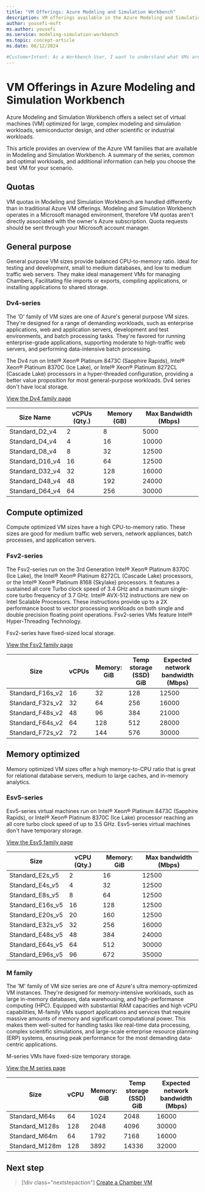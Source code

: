```yaml
---
title: "VM Offerings: Azure Modeling and Simulation Workbench"
description: VM offerings available in the Azure Modeling and Simulation Workbench
author: yousefi-msft
ms.author: yousefi
ms.service: modeling-simulation-workbench
ms.topic: concept-article
ms.date: 08/12/2024

#CustomerIntent: As a Workbench User, I want to understand what VMs are offered on the Azure Modeling and Simulation Workbench so that I can pick the right VM for my needs.
---
```

# VM Offerings in Azure Modeling and Simulation Workbench

Azure Modeling and Simulation Workbench offers a select set of virtual machines (VM) optimized for large, complex modeling and simulation workloads, semiconductor design, and other scientific or industrial workloads.

This article provides an overview of the Azure VM families that are available in Modeling and Simulation Workbench. A summary of the series, common and optimal workloads, and additional information can help you choose the best VM for your scenario.

## Quotas

VM quotas in Modeling and Simulation Workbench are handled differently than in traditional Azure VM offerings. Modeling and Simulation Workbench operates in a Microsoft managed environment, therefore VM quotas aren't directly associated with the owner's Azure subscription. Quota requests should be sent through your Microsoft account manager.

## General purpose

General purpose VM sizes provide balanced CPU-to-memory ratio. Ideal for testing and development, small to medium databases, and low to medium traffic web servers. They make ideal management VMs for managing Chambers, Facilitating file imports or exports, compiling applications, or installing applications to shared storage.

### Dv4-series

The 'D' family of VM sizes are one of Azure's general purpose VM sizes. They're designed for a range of demanding workloads, such as enterprise applications, web and application servers, development and test environments, and batch processing tasks. They're favored for running enterprise-grade applications, supporting moderate to high-traffic web servers, and performing data-intensive batch processing.

The Dv4 run on Intel® Xeon® Platinum 8473C (Sapphire Rapids), Intel® Xeon® Platinum 8370C (Ice Lake), or Intel® Xeon® Platinum 8272CL (Cascade Lake) processors in a hyper-threaded configuration, providing a better value proposition for most general-purpose workloads. Dv4 series don't have local storage.

[View the Dv4 family page](/azure/virtual-machines/sizes/general-purpose/dv4-series)

| Size Name       | vCPUs (Qty.) | Memory (GB) | Max Bandwidth (Mbps) |
|-----------------|--------------|-------------|----------------------|
| Standard_D2_v4  | 2            | 8           | 5000                 |
| Standard_D4_v4  | 4            | 16          | 10000                |
| Standard_D8_v4  | 8            | 32          | 12500                |
| Standard_D16_v4 | 16           | 64          | 12500                |
| Standard_D32_v4 | 32           | 128         | 16000                |
| Standard_D48_v4 | 48           | 192         | 24000                |
| Standard_D64_v4 | 64           | 256         | 30000                |

## Compute optimized

Compute optimized VM sizes have a high CPU-to-memory ratio. These sizes are good for medium traffic web servers, network appliances, batch processes, and application servers.

### Fsv2-series

The Fsv2-series run on the 3rd Generation Intel® Xeon® Platinum 8370C (Ice Lake), the Intel® Xeon® Platinum 8272CL (Cascade Lake) processors, or the Intel® Xeon® Platinum 8168 (Skylake) processors. It features a sustained all core Turbo clock speed of 3.4 GHz and a maximum single-core turbo frequency of 3.7 GHz. Intel® AVX-512 instructions are new on Intel Scalable Processors. These instructions provide up to a 2X performance boost to vector processing workloads on both single and double precision floating point operations. Fsv2-series VMs feature Intel® Hyper-Threading Technology.

Fsv2-series have fixed-sized local storage.

[View the Fsv2 family page](/azure/virtual-machines/sizes/compute-optimized/fsv2-series)

| Size | vCPUs | Memory: GiB | Temp storage (SSD) GiB | Expected network bandwidth (Mbps) |
|---|---|---|---|---|
| Standard_F16s_v2 | 16 | 32 | 128 | 12500 |
| Standard_F32s_v2 | 32 | 64 | 256 | 16000 |
| Standard_F48s_v2 | 48 | 96 | 384 | 21000 |
| Standard_F64s_v2 | 64 | 128 | 512 | 28000 |
| Standard_F72s_v2 | 72 | 144 | 576 | 30000 |

## Memory optimized

Memory optimized VM sizes offer a high memory-to-CPU ratio that is great for relational database servers, medium to large caches, and in-memory analytics.

### Esv5-series

Esv5-series virtual machines run on Intel® Xeon® Platinum 8473C (Sapphire Rapids), or Intel® Xeon® Platinum 8370C (Ice Lake) processor reaching an all core turbo clock speed of up to 3.5 GHz. Esv5-series virtual machines don't have temporary storage.

[View the Esv5 family page](/azure/virtual-machines/ev5-esv5-series)

| Size | vCPU (Qty.) | Memory: GiB | Max bandwidth (Mbps) |
|---|---|---|---|
| Standard_E2s_v5  | 2  | 16 | 12500 |
| Standard_E4s_v5  | 4  | 32 | 12500 |
| Standard_E8s_v5  | 8  | 64 | 12500 |
| Standard_E16s_v5 | 16 | 128 | 12500 |
| Standard_E20s_v5 | 20 | 160 | 12500 |
| Standard_E32s_v5 | 32 | 256 | 16000 |
| Standard_E48s_v5 | 48 | 384 | 24000 |
| Standard_E64s_v5 | 64 | 512 | 30000 |
| Standard_E96s_v5 | 96 | 672 | 35000 |

### M family

The 'M' family of VM size series are one of Azure's ultra memory-optimized VM instances. They're designed for memory-intensive workloads, such as large in-memory databases, data warehousing, and high-performance computing (HPC). Equipped with substantial RAM capacities and high vCPU capabilities, M-family VMs support applications and services that require massive amounts of memory and significant computational power. This makes them well-suited for handling tasks like real-time data processing, complex scientific simulations, and large-scale enterprise resource planning (ERP) systems, ensuring peak performance for the most demanding data-centric applications.

M-series VMs have fixed-size temporary storage.

[View the M series page](/azure/virtual-machines/m-series)

| Size      | vCPU | Memory: GiB | Temp storage (SSD) GiB | Expected network bandwidth (Mbps) |
|----------------|------|-------------|------------------------|-----------------------------------|
| Standard_M64s | 64  | 1024    | 2048          | 16000               |
| Standard_M128s | 128 | 2048    | 4096          | 30000               |
| Standard_M64m | 64  | 1792    | 7168          | 16000               |
| Standard_M128m | 128 | 3892    | 14336         | 32000               |

## Next step

> [!div class="nextstepaction"]
> [Create a Chamber VM](./how-to-guide-chamber-vm.md)
